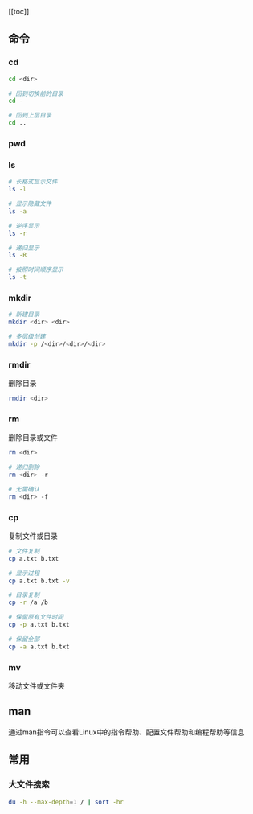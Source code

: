 [[toc]]

## 命令

### cd

```sh
cd <dir>

# 回到切换前的目录
cd -

# 回到上层目录
cd ..
```

### pwd

### ls

```sh
# 长格式显示文件
ls -l

# 显示隐藏文件
ls -a

# 逆序显示
ls -r

# 递归显示
ls -R

# 按照时间顺序显示
ls -t
```

### mkdir

```sh
# 新建目录
mkdir <dir> <dir>

# 多层级创建
mkdir -p /<dir>/<dir>/<dir>
```

### rmdir

删除目录

```sh
rmdir <dir>
```

### rm

删除目录或文件

```sh
rm <dir>

# 递归删除
rm <dir> -r

# 无需确认
rm <dir> -f
```

### cp

复制文件或目录

```sh
# 文件复制
cp a.txt b.txt

# 显示过程
cp a.txt b.txt -v

# 目录复制
cp -r /a /b

# 保留原有文件时间
cp -p a.txt b.txt

# 保留全部
cp -a a.txt b.txt
```

### mv

移动文件或文件夹

## man

通过man指令可以查看Linux中的指令帮助、配置文件帮助和编程帮助等信息

## 常用

### 大文件搜索

```sh
du -h --max-depth=1 / | sort -hr
```
